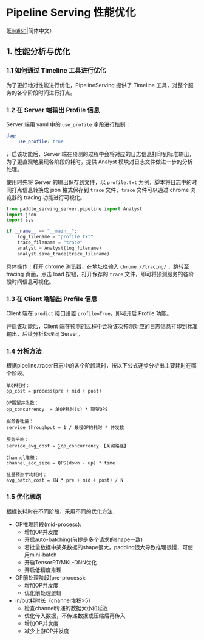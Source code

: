 # Pipeline Serving 性能优化

([English](./PIPELINE_SERVING_PERFORMANCE_OPTIMIZATION_EN.md)|简体中文）

## 1. 性能分析与优化


### 1.1 如何通过 Timeline 工具进行优化

为了更好地对性能进行优化，PipelineServing 提供了 Timeline 工具，对整个服务的各个阶段时间进行打点。

### 1.2 在 Server 端输出 Profile 信息

Server 端用 yaml 中的 `use_profile` 字段进行控制：

```yaml
dag:
    use_profile: true
```

开启该功能后，Server 端在预测的过程中会将对应的日志信息打印到标准输出，为了更直观地展现各阶段的耗时，提供 Analyst 模块对日志文件做进一步的分析处理。

使用时先将 Server 的输出保存到文件，以 `profile.txt` 为例，脚本将日志中的时间打点信息转换成 json 格式保存到 `trace` 文件，`trace` 文件可以通过 chrome 浏览器的 tracing 功能进行可视化。

```python
from paddle_serving_server.pipeline import Analyst
import json
import sys

if __name__ == "__main__":
    log_filename = "profile.txt"
    trace_filename = "trace"
    analyst = Analyst(log_filename)
    analyst.save_trace(trace_filename)
```

具体操作：打开 chrome 浏览器，在地址栏输入 `chrome://tracing/` ，跳转至 tracing 页面，点击 load 按钮，打开保存的 `trace` 文件，即可将预测服务的各阶段时间信息可视化。

### 1.3 在 Client 端输出 Profile 信息

Client 端在 `predict` 接口设置 `profile=True`，即可开启 Profile 功能。

开启该功能后，Client 端在预测的过程中会将该次预测对应的日志信息打印到标准输出，后续分析处理同 Server。

### 1.4 分析方法
根据pipeline.tracer日志中的各个阶段耗时，按以下公式逐步分析出主要耗时在哪个阶段。
```
单OP耗时：
op_cost = process(pre + mid + post) 

OP期望并发数：
op_concurrency  = 单OP耗时(s) * 期望QPS

服务吞吐量：
service_throughput = 1 / 最慢OP的耗时 * 并发数

服务平响：
service_avg_cost = ∑op_concurrency 【关键路径】

Channel堆积：
channel_acc_size = QPS(down - up) * time

批量预测平均耗时：
avg_batch_cost = (N * pre + mid + post) / N 
```

### 1.5 优化思路
根据长耗时在不同阶段，采用不同的优化方法.
- OP推理阶段(mid-process):
  - 增加OP并发度
  - 开启auto-batching(前提是多个请求的shape一致)
  - 若批量数据中某条数据的shape很大，padding很大导致推理很慢，可使用mini-batch
  - 开启TensorRT/MKL-DNN优化
  - 开启低精度推理
- OP前处理阶段(pre-process):
  - 增加OP并发度
  - 优化前处理逻辑
- in/out耗时长（channel堆积>5）
  - 检查channel传递的数据大小和延迟
  - 优化传入数据，不传递数据或压缩后再传入
  - 增加OP并发度
  - 减少上游OP并发度

